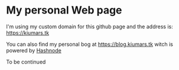 # My personal Web page

I'm using my custom domain for this github page and the address is: https://kiumars.tk

You can also find my personal bog at https://blog.kiumars.tk witch is powered by [Hashnode](https://hashnode.com/)

To be continued
